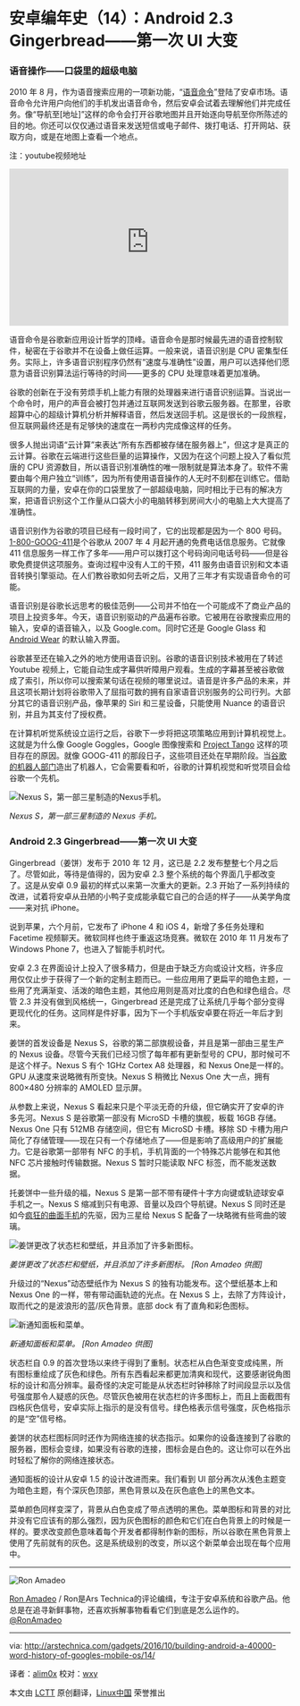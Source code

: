 安卓编年史（14）：Android 2.3 Gingerbread——第一次 UI 大变
================================================================================
### 语音操作——口袋里的超级电脑 ###

2010 年 8 月，作为语音搜索应用的一项新功能，“[语音命令][1]”登陆了安卓市场。语音命令允许用户向他们的手机发出语音命令，然后安卓会试着去理解他们并完成任务。像“导航至[地址]”这样的命令会打开谷歌地图并且开始逐向导航至你所陈述的目的地。你还可以仅仅通过语音来发送短信或电子邮件、拨打电话、打开网站、获取方向，或是在地图上查看一个地点。

注：youtube视频地址
<iframe width="500" height="281" frameborder="0" src="http://www.youtube-nocookie.com/embed/gGbYVvU0Z5s?start=0&amp;wmode=transparent" type="text/html" style="display:block"></iframe>

语音命令是谷歌新应用设计哲学的顶峰。语音命令是那时候最先进的语音控制软件，秘密在于谷歌并不在设备上做任运算。一般来说，语音识别是 CPU 密集型任务。实际上，许多语音识别程序仍然有“速度与准确性”设置，用户可以选择他们愿意为语音识别算法运行等待的时间——更多的 CPU 处理意味着更加准确。

谷歌的创新在于没有劳烦手机上能力有限的处理器来进行语音识别运算。当说出一个命令时，用户的声音会被打包并通过互联网发送到谷歌云服务器。在那里，谷歌超算中心的超级计算机分析并解释语音，然后发送回手机。这是很长的一段旅程，但互联网最终还是有足够快的速度在一两秒内完成像这样的任务。

很多人抛出词语“云计算”来表达“所有东西都被存储在服务器上”，但这才是真正的云计算。谷歌在云端进行这些巨量的运算操作，又因为在这个问题上投入了看似荒唐的 CPU 资源数目，所以语音识别准确性的唯一限制就是算法本身了。软件不需要由每个用户独立“训练”，因为所有使用语音操作的人无时不刻都在训练它。借助互联网的力量，安卓在你的口袋里放了一部超级电脑，同时相比于已有的解决方案，把语音识别这个工作量从口袋大小的电脑转移到房间大小的电脑上大大提高了准确性。

语音识别作为谷歌的项目已经有一段时间了，它的出现都是因为一个 800 号码。[1-800-GOOG-411][2]是个谷歌从 2007 年 4 月起开通的免费电话信息服务。它就像 411 信息服务一样工作了多年——用户可以拨打这个号码询问电话号码——但是谷歌免费提供这项服务。查询过程中没有人工的干预，411 服务由语音识别和文本语音转换引擎驱动。在人们教谷歌如何去听之后，又用了三年才有实现语音命令的可能。

语音识别是谷歌长远思考的极佳范例——公司并不怕在一个可能成不了商业产品的项目上投资多年。今天，语音识别驱动的产品遍布谷歌。它被用在谷歌搜索应用的输入，安卓的语音输入，以及 Google.com。同时它还是 Google Glass 和 [Android Wear][3] 的默认输入界面。

谷歌甚至还在输入之外的地方使用语音识别。谷歌的语音识别技术被用在了转述 Youtube 视频上，它能自动生成字幕供听障用户观看。生成的字幕甚至被谷歌做成了索引，所以你可以搜索某句话在视频的哪里说过。语音是许多产品的未来，并且这项长期计划将谷歌带入了屈指可数的拥有自家语音识别服务的公司行列。大部分其它的语音识别产品，像苹果的 Siri 和三星设备，只能使用 Nuance 的语音识别，并且为其支付了授权费。

在计算机听觉系统设立运行之后，谷歌下一步将把这项策略应用到计算机视觉上。这就是为什么像 Google Goggles，Google 图像搜索和 [Project Tango][4] 这样的项目存在的原因。就像 GOOG-411 的那段日子，这些项目还处在早期阶段。当[谷歌的机器人部门][5]造出了机器人，它会需要看和听，谷歌的计算机视觉和听觉项目会给谷歌一个先机。

![Nexus S，第一部三星制造的Nexus手机。](http://cdn.arstechnica.net/wp-content/uploads/2014/03/NS500.png)

*Nexus S，第一部三星制造的 Nexus 手机。*

### Android 2.3 Gingerbread——第一次 UI 大变 ###

Gingerbread（姜饼）发布于 2010 年 12 月，这已是 2.2 发布整整七个月之后了。尽管如此，等待是值得的，因为安卓 2.3 整个系统的每个界面几乎都改变了。这是从安卓 0.9 最初的样式以来第一次重大的更新。2.3 开始了一系列持续的改进，试着将安卓从丑陋的小鸭子变成能承载它自己的合适的样子——从美学角度——来对抗 iPhone。

说到苹果，六个月前，它发布了 iPhone 4 和 iOS 4，新增了多任务处理和 Facetime 视频聊天。微软同样也终于重返这场竞赛。微软在 2010 年 11 月发布了 Windows Phone 7，也进入了智能手机时代。

安卓 2.3 在界面设计上投入了很多精力，但是由于缺乏方向或设计文档，许多应用仅仅止步于获得了一个新的定制主题而已。一些应用用了更扁平的暗色主题，一些用了充满渐变、活泼的暗色主题，其他应用则是高对比度的白色和绿色组合。尽管 2.3 并没有做到风格统一，Gingerbread 还是完成了让系统几乎每个部分变得更现代化的任务。这同样是件好事，因为下一个手机版安卓要在将近一年后才到来。

姜饼的首发设备是 Nexus S，谷歌的第二部旗舰设备，并且是第一部由三星生产的 Nexus 设备。尽管今天我们已经习惯了每年都有更新型号的 CPU，那时候可不是这个样子。Nexus S 有个 1GHz Cortex A8 处理器，和 Nexus One是一样的。GPU 从速度来说略微有所变快。Nexus S 稍微比 Nexus One 大一点，拥有 800×480 分辨率的 AMOLED 显示屏。

从参数上来说，Nexus S 看起来只是个平淡无奇的升级，但它确实开了安卓的许多先河。Nexus S 是谷歌第一部没有 MicroSD 卡槽的旗舰，板载 16GB 存储。Nexus One 只有 512MB 存储空间，但它有 MicroSD 卡槽。移除 SD 卡槽为用户简化了存储管理——现在只有一个存储地点了——但是影响了高级用户的扩展能力。它是谷歌第一部带有 NFC 的手机，手机背面的一个特殊芯片能够在和其他 NFC 芯片接触时传输数据。Nexus S 暂时只能读取 NFC 标签，而不能发送数据。

托姜饼中一些升级的福，Nexus S 是第一部不带有硬件十字方向键或轨迹球安卓手机之一。Nexus S 缩减到只有电源、音量以及四个导航键。Nexus S 同时还是如今[疯狂的曲面手机][6]的先驱，因为三星给 Nexus S 配备了一块略微有些弯曲的玻璃。

![姜饼更改了状态栏和壁纸，并且添加了许多新图标。](http://cdn.arstechnica.net/wp-content/uploads/2014/02/appdrawershop.png)

*姜饼更改了状态栏和壁纸，并且添加了许多新图标。
[Ron Amadeo 供图]*

升级过的“Nexus”动态壁纸作为 Nexus S 的独有功能发布。这个壁纸基本上和 Nexus One 的一样，带有带动画轨迹的光点。在 Nexus S 上，去除了方阵设计，取而代之的是波浪形的蓝/灰色背景。底部 dock 有了直角和彩色图标。

![新通知面板和菜单。](http://cdn.arstechnica.net/wp-content/uploads/2014/02/32.png)

*新通知面板和菜单。
[Ron Amadeo 供图]*

状态栏自 0.9 的首次登场以来终于得到了重制。状态栏从白色渐变变成纯黑，所有图标重绘成了灰色和绿色。所有东西看起来都更加清爽和现代，这要感谢锐角图标的设计和高分辨率。最奇怪的决定可能是从状态栏时钟移除了时间段显示以及信号强度那令人疑惑的灰色。尽管灰色被用在状态栏的许多图标上，而且上面截图有四格灰色信号，安卓实际上指示的是没有信号。绿色格表示信号强度，灰色格指示的是“空”信号格。

姜饼的状态栏图标同时还作为网络连接的状态指示。如果你的设备连接到了谷歌的服务器，图标会变绿，如果没有谷歌的连接，图标会是白色的。这让你可以在外出时轻松了解你的网络连接状态。

通知面板的设计从安卓 1.5 的设计改进而来。我们看到 UI 部分再次从浅色主题变为暗色主题，有个深灰色顶部，黑色背景以及在灰色底色上的黑色文本。

菜单颜色同样变深了，背景从白色变成了带点透明的黑色。菜单图标和背景的对比并没有它应该有的那么强烈，因为灰色图标的颜色和它们在白色背景上的时候是一样的。要求改变颜色意味着每个开发者都得制作新的图标，所以谷歌在黑色背景上使用了先前就有的灰色。这是系统级别的改变，所以这个新菜单会出现在每个应用中。

----------

![Ron Amadeo](https://cdn.arstechnica.net/wp-content/uploads/2016/05/r.amadeo-45843.jpg)

[Ron Amadeo][a] / Ron是Ars Technica的评论编缉，专注于安卓系统和谷歌产品。他总是在追寻新鲜事物，还喜欢拆解事物看看它们到底是怎么运作的。[@RonAmadeo][t]

--------------------------------------------------------------------------------

via: http://arstechnica.com/gadgets/2016/10/building-android-a-40000-word-history-of-googles-mobile-os/14/

译者：[alim0x](https://github.com/alim0x) 校对：[wxy](https://github.com/wxy)

本文由 [LCTT](https://github.com/LCTT/TranslateProject) 原创翻译，[Linux中国](http://linux.cn/) 荣誉推出

[1]:http://arstechnica.com/gadgets/2010/08/google-beefs-up-voice-search-mobile-sync/
[2]:http://arstechnica.com/business/2007/04/google-rolls-out-free-411-service/
[3]:http://arstechnica.com/gadgets/2014/03/in-depth-with-android-wear-googles-quantum-leap-of-a-smartwatch-os/
[4]:http://arstechnica.com/gadgets/2014/02/googles-project-tango-is-a-smartphone-with-kinect-style-computer-vision/
[5]:http://arstechnica.com/gadgets/2013/12/google-robots-former-android-chief-will-lead-google-robotics-division/
[6]:http://arstechnica.com/gadgets/2013/12/lg-g-flex-review-form-over-even-basic-function/
[a]:http://arstechnica.com/author/ronamadeo
[t]:https://twitter.com/RonAmadeo
